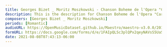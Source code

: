 ```yaml
---
title: Georges Bizet _ Moritz Moszkowski - Chanson Boheme de l'Opera "Carmen" by Georges Bizet (1)
description: This is the description for Chanson Boheme de l'Opera "Carmen" by Georges Bizet by Georges Bizet _ Moritz Moszkowski
composers: [Georges Bizet _ Moritz Moszkowski]
periods: [Romantic]
audioURL: https://OpenMusicDataset.github.io/Maestro/maestro-v3.0.0/2017/MIDI-Unprocessed_058_PIANO058_MID--AUDIO-split_07-07-17_Piano-e_2-02_wav--5.midi
formURL: https://docs.google.com/forms/d/e/1FAIpQLSc3plQPx2qeyNAVsS5UaSNimKP6ocoJgBgHG4JXHRU2VwWZgw/viewform
date: 2021-08-08T07:43:13-06:00
---
```


